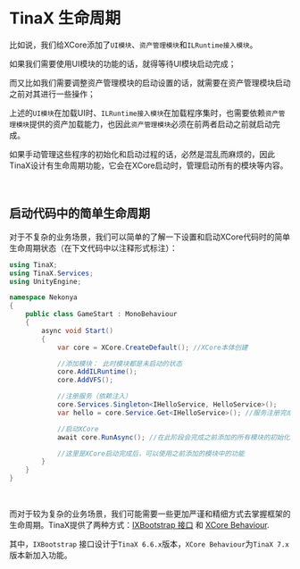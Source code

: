# TinaX 生命周期

比如说，我们给XCore添加了`UI模块`、`资产管理模块`和`ILRuntime接入模块`。

如果我们需要使用UI模块的功能的话，就得等待UI模块启动完成；

而又比如我们需要调整资产管理模块的启动设置的话，就需要在资产管理模块启动之前对其进行一些操作；

上述的`UI模块`在加载UI时、`ILRuntime接入模块`在加载程序集时，也需要依赖`资产管理模块`提供的资产加载能力，也因此`资产管理模块`必须在前两者启动之前就启动完成。

如果手动管理这些程序的初始化和启动过程的话，必然是混乱而麻烦的，因此TinaX设计有生命周期功能，它会在XCore启动时，管理启动所有的模块等内容。

<br>

## 启动代码中的简单生命周期

对于不复杂的业务场景，我们可以简单的了解一下设置和启动XCore代码时的简单生命周期状态（在下文代码中以注释形式标注）：

``` csharp
using TinaX;
using TinaX.Services;
using UnityEngine;

namespace Nekonya
{
    public class GameStart : MonoBehaviour
    {
        async void Start()
        {
            var core = XCore.CreateDefault(); //XCore本体创建

            //添加模块： 此时模块都是未启动的状态
            core.AddILRuntime();
            core.AddVFS();

            //注册服务（依赖注入）
            core.Services.Singleton<IHelloService, HelloService>();
            var hello = core.Service.Get<IHelloService>(); //服务注册完成后立即可用

            //启动XCore
            await core.RunAsync(); //在此阶段会完成之前添加的所有模块的初始化和启动工作

            //这里是XCore启动完成后，可以使用之前添加的模块中的功能
        }
    }
}
```


<br>

而对于较为复杂的业务场景，我们可能需要一些更加严谨和精细方式去掌握框架的生命周期。TinaX提供了两种方式：[IXBootstrap 接口](/zh-Hans/core/manual/ixbootstrap) 和 [XCore Behaviour](/zh-Hans/core/manual/xcore_behaviour).

其中，`IXBootstrap` 接口设计于`TinaX 6.6.x`版本，`XCore Behaviour`为`TinaX 7.x`版本新加入功能。
